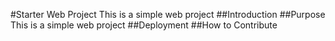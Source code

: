 #Starter Web Project
This is a simple web project
##Introduction
##Purpose
This is a simple web project
##Deployment
##How to Contribute